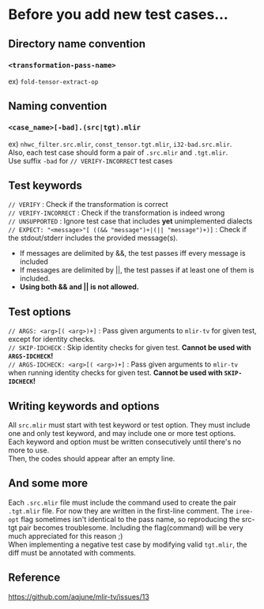 # Before you add new test cases...

## Directory name convention
### `<transformation-pass-name>`
ex) `fold-tensor-extract-op`

## Naming convention
### `<case_name>[-bad].(src|tgt).mlir`
ex) `nhwc_filter.src.mlir`, `const_tensor.tgt.mlir`, `i32-bad.src.mlir`.  
Also, each test case should form a pair of `.src.mlir` and `.tgt.mlir`.  
Use suffix `-bad` for `// VERIFY-INCORRECT` test cases

## Test keywords
`// VERIFY` : Check if the transformation is correct  
`// VERIFY-INCORRECT` : Check if the transformation is indeed wrong  
`// UNSUPPORTED` : Ignore test case that includes **yet** unimplemented dialects  
`// EXPECT: "<message>"[ ((&& "message")+|(|| "message")+)]` : Check if the stdout/stderr includes the provided message(s).
* If messages are delimited by &&, the test passes iff every message is included
* If messages are delimited by ||, the test passes if at least one of them is included.
* **Using both && and || is not allowed.**

## Test options
`// ARGS: <arg>[( <arg>)+]` : Pass given arguments to `mlir-tv` for given test, except for identity checks.  
`// SKIP-IDCHECK` : Skip identity checks for given test. **Cannot be used with `ARGS-IDCHECK`!**  
`// ARGS-IDCHECK: <arg>[( <arg>)+]` : Pass given arguments to `mlir-tv` when running identity checks for given test. **Cannot be used with `SKIP-IDCHECK`!**

## Writing keywords and options
All `src.mlir` must start with test keyword or test option. They must include one and only test keyword, and may include one or more test options.   
Each keyword and option must be written consecutively until there's no more to use.  
Then, the codes should appear after an empty line.

## And some more
Each `.src.mlir` file must include the command used to create the pair `.tgt.mlir` file. For now they are written in the first-line comment. The `iree-opt` flag sometimes isn't identical to the pass name, so reproducing the src-tgt pair becomes troublesome. Including the flag(command) will be very much appreciated for this reason ;)  
When implementing a negative test case by modifying valid `tgt.mlir`, the diff must be annotated with comments.

## Reference
https://github.com/aqjune/mlir-tv/issues/13
